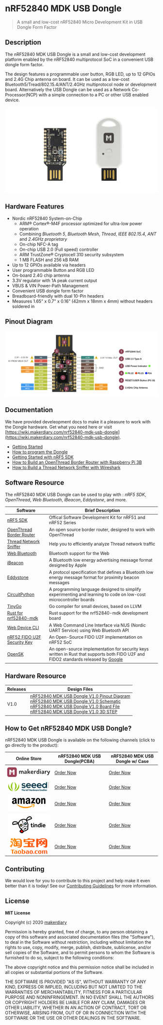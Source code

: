 # nRF52840 MDK USB Dongle 

> A small and low-cost nRF52840 Micro Development Kit in USB Dongle Form Factor

## Description

The nRF52840 MDK USB Dongle is a small and low-cost development platform enabled by the nRF52840 multiprotocol SoC in a convenient USB dongle form factor.

The design features a programmable user button, RGB LED, up to 12 GPIOs and 2.4G Chip antenna on board. It can be used as a low-cost Bluetooth5/Tread/802.15.4/ANT/2.4GHz multiprotocol node or development board. Alternatively the USB Dongle can be used as a Network Co-Processor(NCP) with a simple connection to a PC or other USB enabled device.

[![](docs/assets/images/dongle_pcba_case.jpg)](https://store.makerdiary.com/search?q=nrf52840+dongle)


## Hardware Features

* Nordic nRF52840 System-on-Chip
	- ARM® Cortex®-M4F processor optimized for ultra-low power operation
	- Combining *Bluetooth 5*, *Bluetooth Mesh*, *Thread*, *IEEE 802.15.4*, *ANT* and *2.4GHz proprietary*
	- On-chip NFC-A tag
	- On-chip USB 2.0 (Full speed) controller
	- ARM TrustZone® Cryptocell 310 security subsystem
	- 1 MB FLASH and 256 kB RAM
* Up to 12 GPIOs available via headers
* User programmable Button and RGB LED
* On-board 2.4G chip antenna 
* 3.3V regulator with 1A peak current output
* VBUS & VIN Power-Path Management
* Convenient USB dongle form factor
* Breadboard-friendly with dual 10-Pin headers
* Measures 1.65" x 0.7" x 0.16" (42mm x 18mm x 4mm) without headers soldered in

## Pinout Diagram

[![](docs/assets/images/nrf52840-mdk-usb-dongle-pinout.png)](docs/assets/images/nrf52840-mdk-usb-dongle-pinout.png)

## Documentation

We have provided develeopment docs to make it a pleasure to work with the Dongle hardware. 
Get what you need here or visit [https://wiki.makerdiary.com/nrf52840-mdk-usb-dongle](https://wiki.makerdiary.com/nrf52840-mdk-usb-dongle).

* [Getting Started](https://wiki.makerdiary.com/nrf52840-mdk-usb-dongle/getting-started)
* [How to program the Dongle](https://wiki.makerdiary.com/nrf52840-mdk-usb-dongle/programming)
* [Getting Started with nRF5 SDK](https://wiki.makerdiary.com/nrf52840-mdk-usb-dongle/getting-started)
* [How to Build an OpenThread Border Router with Raspberry Pi 3B](https://wiki.makerdiary.com/nrf52840-mdk-usb-dongle/OTBR)
* [How to Build a Thread Network Sniffer with Wireshark](https://wiki.makerdiary.com/nrf52840-mdk-usb-dongle/thread-sniffer)

## Software Resource

The nRF52840 MDK USB Dongle can be used to play with : *nRF5 SDK*, *OpenThread*, *Web Bluetooth*, *iBeacon*, *Eddystone*, and more.

| Software  | Brief Description |
| ---------- | ----- |
| [nRF5 SDK](https://wiki.makerdiary.com/nrf52840-mdk-usb-dongle/nrf5-sdk) | Offical Software Development Kit for nRF51 and nRF52 Series |
| [OpenThread Border Router](https://wiki.makerdiary.com/nrf52840-mdk-usb-dongle/OTBR) | An open source border router, designed to work with OpenThread |
| [Thread Network Sniffer](https://wiki.makerdiary.com/nrf52840-mdk-usb-dongle/thread-sniffer) | Help you to efficiently analyze Thread network traffic|
| [Web Bluetooth](https://webbluetoothcg.github.io/web-bluetooth/) | Bluetooth support for the Web |
| [iBeacon](https://developer.apple.com/ibeacon/) | A Bluetooth low energy advertising message format designed by Apple |
| [Eddystone](https://github.com/google/eddystone) | A protocol specification that defines a Bluetooth low energy message format for proximity beacon messages |
| [CircuitPython](https://circuitpython.org/board/makerdiary_nrf52840_mdk_usb_dongle/) | A programming language designed to simplify experimenting and learning to code on low-cost microcontroller boards |
| [TinyGo](https://tinygo.org/microcontrollers/machine/nrf52840-mdk/) | Go compiler for small devices, based on LLVM |
| [Rust for nrf52840-mdk](https://github.com/nrf-rs/nrf52840-mdk-rs) | Rust support for the nrf52840-mdk development board |
| [Web Device CLI](https://github.com/makerdiary/web-device-cli) | A Web Command Line Interface via NUS (Nordic UART Service) using Web Bluetooth API |
| [nRF52 FIDO U2F Security Key](https://github.com/makerdiary/nrf52-u2f) | An Open-Source FIDO U2F implementation on nRF52 SoC |
| [OpenSK](https://github.com/makerdiary/OpenSK) | An open-source implementation for security keys written in Rust that supports both FIDO U2F and FIDO2 standards released by [Google](https://github.com/google/OpenSK) |


## Hardware Resource

| Releases | Design Files                   |
| -------- | ------------------------------ |
| V1.0     | [nRF52840 MDK USB Dongle V1.0 Pinout Diagram](docs/hardware/nrf52840-mdk-usb-dongle-pinout_v1_0.pdf)<br/>[nRF52840 MDK USB Dongle V1.0 Schematic](docs/hardware/nrf52840-mdk-usb-dongle-sch_v1_0.pdf)<br/>[nRF52840 MDK USB Dongle V1.0 Board File](docs/hardware/nrf52840-mdk-usb-dongle-board_v1_0.pdf)<br/>[nRF52840 MDK USB Dongle V1.0 3D STEP](docs/hardware/nrf52840-mdk-usb-dongle-3d_v1_0.step)|


## How to Get nRF52840 MDK USB Dongle?

nRF52840 MDK USB Dongle is available on the following channels (click to go directly to the product):

| Online Store | nRF52840 MDK USB Dongle(PCBA) | nRF52840 MDK USB Dongle w/ Case |
| ------------ | ------------ | --------------- |
| [![makerdiary store](docs/assets/images/makerdiary-store-logo.png)](https://store.makerdiary.com) | [Order Now](https://store.makerdiary.com/products/nrf52840-mdk-usb-dongle) | [Order Now](https://store.makerdiary.com/products/nrf52840-mdk-usb-dongle-w-case) |
| [![SeeedStudio](docs/assets/images/seeed_logo_2018_horizontal.png)](https://www.seeedstudio.com/nRF52840-MDK-USB-Dongle-p-3184.html) | [Order Now](https://www.seeedstudio.com/nRF52840-MDK-USB-Dongle-p-3184.html) | [Order Now](https://www.seeedstudio.com/nRF52840-MDK-USB-Dongle-w-Case-p-4094.html) |
| [![Amazon](docs/assets/images/amazon_logo.png)](https://www.amazon.com/gp/product/B07MJ12XLG) | [Order Now](https://www.amazon.com/gp/product/B07MJ12XLG) | [Order Now](https://www.amazon.com/GeeekPi-nRF52840-MDK-Dongle-Case/dp/B07TSJHTSY) |
| [![Tindie](docs/assets/images/tindie-logo.png)](https://www.tindie.com/stores/Zelin/) | [Order Now](https://www.tindie.com/products/14856/) | [Order Now](https://www.tindie.com/products/17394/) |
| [![Taobao](docs/assets/images/taobao-logo.png)](https://zaowubang.taobao.com) | [Order Now](https://item.taobao.com/item.htm?spm=a1z10.1-c-s.w4004-18605444714.2.40a7796cfSeI5n&id=578378054977) | [Order Now](https://item.taobao.com/item.htm?spm=a1z10.1-c-s.w4004-18605444714.4.40a7796cfSeI5n&id=597968842403) |


## Contributing

We would love for you to contribute to this project and help make it even better than it is today! See our [Contributing Guidelines](https://wiki.makerdiary.com/nrf52840-mdk-usb-dongle/CONTRIBUTING) for more information.

## License

**MIT License**

Copyright (c) 2020 [makerdiary](https://makerdiary.com)

Permission is hereby granted, free of charge, to any person obtaining a copy
of this software and associated documentation files (the "Software"), to deal
in the Software without restriction, including without limitation the rights
to use, copy, modify, merge, publish, distribute, sublicense, and/or sell
copies of the Software, and to permit persons to whom the Software is
furnished to do so, subject to the following conditions:

The above copyright notice and this permission notice shall be included in all
copies or substantial portions of the Software.

THE SOFTWARE IS PROVIDED "AS IS", WITHOUT WARRANTY OF ANY KIND, EXPRESS OR
IMPLIED, INCLUDING BUT NOT LIMITED TO THE WARRANTIES OF MERCHANTABILITY,
FITNESS FOR A PARTICULAR PURPOSE AND NONINFRINGEMENT. IN NO EVENT SHALL THE
AUTHORS OR COPYRIGHT HOLDERS BE LIABLE FOR ANY CLAIM, DAMAGES OR OTHER
LIABILITY, WHETHER IN AN ACTION OF CONTRACT, TORT OR OTHERWISE, ARISING FROM,
OUT OF OR IN CONNECTION WITH THE SOFTWARE OR THE USE OR OTHER DEALINGS IN THE
SOFTWARE.

